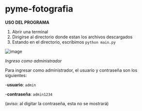 # pyme-fotografia

**USO DEL PROGRAMA**

1. Abrir una terminal
2. Dirigirse al directorio donde estan los archivos descargados
3. Estando en el directorio, escribimos `python main.py`

![image](https://user-images.githubusercontent.com/67171031/164614528-4f57de98-90ef-46cc-b500-081ae1751e11.png)



*Ingreso como administrador*

Para ingresar como administrador, el usuario y contraseña son los siguientes:

-**usuario**: `admin`

-**contraseña**: `admin1234`

(aviso: al digitar la contraseña, esta no se mostrará)
